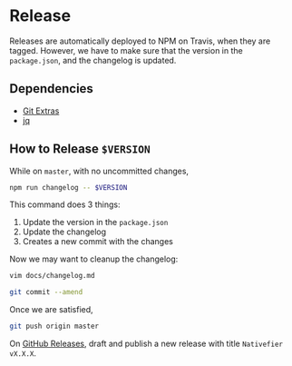 # Release

Releases are automatically deployed to NPM on Travis, when they are tagged. However, we have to make sure that the version in the `package.json`, and the changelog is updated.

## Dependencies
- [Git Extras](https://github.com/tj/git-extras/blob/master/Installation.md)
- [jq](https://stedolan.github.io/jq/download/)

## How to Release `$VERSION`

While on `master`, with no uncommitted changes,

```bash
npm run changelog -- $VERSION
```

This command does 3 things:
1. Update the version in the `package.json`
2. Update the changelog
3. Creates a new commit with the changes

Now we may want to cleanup the changelog:

```bash
vim docs/changelog.md

git commit --amend
```

Once we are satisfied,
```bash
git push origin master
```

On [GitHub Releases](https://github.com/jiahaog/nativefier/releases), draft and publish a new release with title `Nativefier vX.X.X`.

